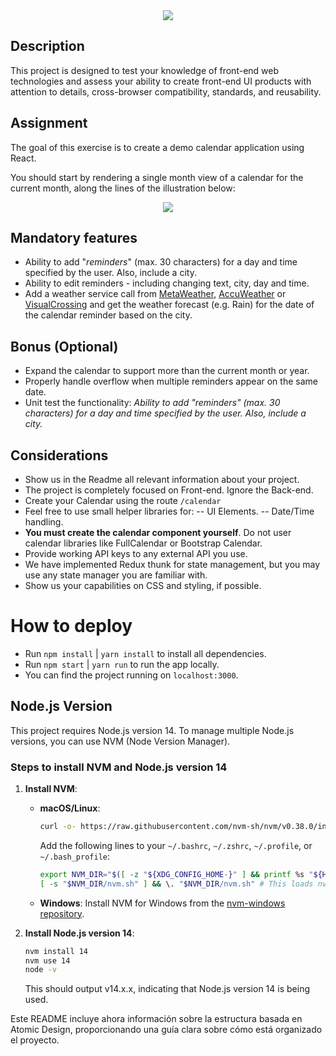 <div align="center">
    <img src="https://raw.githubusercontent.com/Jobsity/ReactChallenge/main/src/assets/jobsity_logo_small.png"/>
</div>

## Description

This project is designed to test your knowledge of front-end web technologies and assess your ability to create front-​end UI products with attention to details, cross-browser compatibility, standards, and reusability.

## Assignment

The goal of this exercise is to create a demo calendar application using React.

You should start by rendering a single month view of a calendar for the current month, along the lines of the illustration below:

<div align="center">
    <img src="https://raw.githubusercontent.com/Jobsity/ReactChallenge/main/src/assets/CalendarSample.png"/>
</div>

## Mandatory features

- Ability to add "_reminders_" (max. 30 characters) for a day and time specified by the user. Also, include a city.
- Ability to edit reminders - including changing text, city, day and time.
- Add a weather service call from [MetaWeather](https://www.metaweather.com/), [AccuWeather](https://developer.accuweather.com/accuweather-forecast-api/apis/get/forecasts/v1/daily/5day/%7BlocationKey%7D) or [VisualCrossing](https://www.visualcrossing.com/weather/weather-data-services#/login) and get the weather forecast (e.g. Rain) for the date of the calendar reminder based on the city.

## Bonus (Optional)

- Expand the calendar to support more than the current month or year.
- Properly handle overflow when multiple reminders appear on the same date.
- Unit test the functionality: *Ability to add "*reminders*" (max. 30 characters) for a day and time specified by the user. Also, include a city.*

## Considerations

- Show us in the Readme all relevant information about your project.
- The project is completely focused on Front-end. Ignore the Back-end.
- Create your Calendar using the route `/calendar`
- Feel free to use small helper libraries for:
  -- UI Elements.
  -- Date/Time handling.
- **You must create the calendar component yourself**. Do not user calendar libraries like FullCalendar or Bootstrap Calendar.
- Provide working API keys to any external API you use.
- We have implemented Redux thunk for state management, but you may use any state manager you are familiar with.
- Show us your capabilities on CSS and styling, if possible.

# How to deploy

- Run `npm install` | `yarn install` to install all dependencies.
- Run `npm start` | `yarn run` to run the app locally.
- You can find the project running on `localhost:3000`.

## Node.js Version

This project requires Node.js version 14. To manage multiple Node.js versions, you can use NVM (Node Version Manager).

### Steps to install NVM and Node.js version 14

1. **Install NVM**:

   - **macOS/Linux**:

     ```sh
     curl -o- https://raw.githubusercontent.com/nvm-sh/nvm/v0.38.0/install.sh | bash
     ```

     Add the following lines to your `~/.bashrc`, `~/.zshrc`, `~/.profile`, or `~/.bash_profile`:

     ```sh
     export NVM_DIR="$([ -z "${XDG_CONFIG_HOME-}" ] && printf %s "${HOME}/.nvm" || printf %s "${XDG_CONFIG_HOME}/nvm")"
     [ -s "$NVM_DIR/nvm.sh" ] && \. "$NVM_DIR/nvm.sh" # This loads nvm
     ```

   - **Windows**:
     Install NVM for Windows from the [nvm-windows repository](https://github.com/coreybutler/nvm-windows/releases).

2. **Install Node.js version 14**:
   ```sh
   nvm install 14
   nvm use 14
   node -v
   ```
   This should output v14.x.x, indicating that Node.js version 14 is being used.

Este README incluye ahora información sobre la estructura basada en Atomic Design, proporcionando una guía clara sobre cómo está organizado el proyecto.
